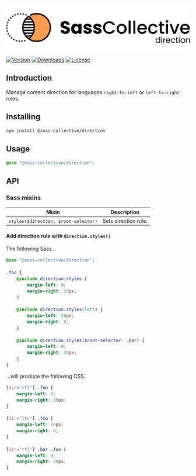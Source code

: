 <div align="center">

![Sass Direction](.github/logo.svg)

</div>

[![Version](https://flat.badgen.net/npm/v/@sass-collective/direction)](https://www.npmjs.com/package/@sass-collective/direction)
[![Downloads](https://flat.badgen.net/npm/dt/@sass-collective/direction)](https://www.npmjs.com/package/@sass-collective/direction)
[![License](https://flat.badgen.net/github/license/sass-collective/sass-collective)](https://flat.badgen.net/github/license/sass-collective/sass-collective)

## Introduction

Manage content direction for languages `right-to-left` or `left-to-right` rules.

## Installing

```shell
npm install @sass-collective/direction
```

## Usage

```scss
@use "@sass-collective/direction";
```

## API

### Sass mixins

| Mixin                                | Description          |
|--------------------------------------|----------------------|
| `styles($direction, $root-selector)` | Sets direction rule. |

#### Add direction rule with `direction.styles()`

The following Sass...

```scss
@use "@sass-collective/direction";

.foo {
    @include direction.styles {
        margin-left: 0;
        margin-right: 20px;
    }
    
    @include direction.styles(left) {
        margin-left: 20px;
        margin-right: 0;
    }
    
    @include direction.styles($root-selector: .bar) {
        margin-left: 0;
        margin-right: 20px;
    }
}
```

...will produce the following CSS.

```css
[dir="rtl"] .foo {
    margin-left: 0;
    margin-right: 20px;
}

[dir="ltr"] .foo {
    margin-left: 20px;
    margin-right: 0;
}

[dir="rtl"] .bar .foo {
    margin-left: 0;
    margin-right: 20px;
}
```
